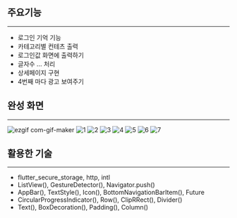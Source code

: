 ## 주요기능
----------
* 로그인 기억 기능
* 카테고리별 컨테츠 출력
* 로그인값 화면에 출력하기
* 글자수 ... 처리
* 상세페이지 구현
* 4번째 마다 광고 보여주기

## 완성 화면
----------
![ezgif com-gif-maker](https://user-images.githubusercontent.com/67583080/111749624-63e07c80-88d5-11eb-9c19-1394be158425.gif)
![1](https://user-images.githubusercontent.com/67583080/111749629-6642d680-88d5-11eb-813f-03d0e97f7321.png)
![2](https://user-images.githubusercontent.com/67583080/111749633-67740380-88d5-11eb-83d7-57a8ba78917b.png)
![3](https://user-images.githubusercontent.com/67583080/111749637-680c9a00-88d5-11eb-873f-04e22daf5bf3.png)
![4](https://user-images.githubusercontent.com/67583080/111749640-693dc700-88d5-11eb-93fd-eafbd33b5549.png)
![5](https://user-images.githubusercontent.com/67583080/111749658-6e9b1180-88d5-11eb-91a6-d4b5f2fef1bf.png)
![6](https://user-images.githubusercontent.com/67583080/111749666-70fd6b80-88d5-11eb-99a1-c372025d8380.png)
![7](https://user-images.githubusercontent.com/67583080/111749668-722e9880-88d5-11eb-8b78-54e102b89744.png)

## 활용한 기술
----------
* flutter_secure_storage, http, intl
* ListView(), GestureDetector(), Navigator.push()
* AppBar(), TextStyle(), Icon(), BottomNavigationBarItem(), Future
* CircularProgressIndicator(), Row(), ClipRRect(), Divider()
* Text(), BoxDecoration(), Padding(), Column()


